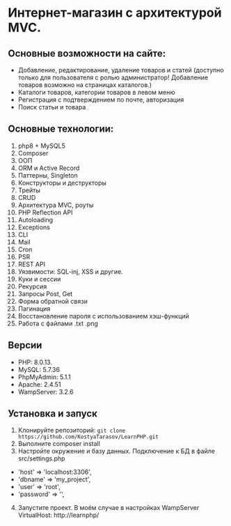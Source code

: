 # Интернет-магазин с архитектурой MVC.

## Основные возможности на сайте:

- Добавление, редактирование, удаление товаров и статей (доступно только для пользователя c ролью администратор! Добавление товаров возможно на страницах каталогов.)
- Каталоги товаров, категории товаров в левом меню
- Регистрация с подтверждением по почте, авторизация
- Поиск статьи и товара

## Основные технологии:

1. php8 + MySQL5
2. Composer
3. ООП
4. ORM и Active Record
5. Паттерны, Singleton
6. Конструкторы и деструкторы
7. Трейты
8. CRUD
9. Архитектура MVC, роуты
10. PHP Reflection API
11. Autoloading
12. Exceptions
13. CLI
14. Mail
15. Сron
16. PSR
17. REST API
18. Уязвимости: SQL-inj, XSS и другие.
19. Куки и сессии
20. Рекурсия
21. Запросы Post, Get
22. Форма обратной связи
23. Пагинация
24. Восстановление пароля с использованием хэш-функций
25. Работа с файлами .txt .png

## Версии

- PHP: 8.0.13.
- MySQL: 5.7.36
- PhpMyAdmin: 5.1.1
- Apache: 2.4.51
- WampServer: 3.2.6

## Установка и запуск

1. Клонируйте репозиторий: `git clone https://github.com/KostyaTarasov/LearnPHP.git`
2. Выполните composer install
3. Настройте окружение и базу данных. Подключение к БД в файле src/settings.php
 - 'host' => 'localhost:3306',
 - 'dbname' => 'my_project',
 - 'user' => 'root',
 - 'password' => '',
4. Запустите проект. В моём случае в настройках WampServer VirtualHost: http://learnphp/